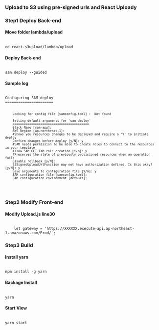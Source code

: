 ### Upload to S3 using pre-signed urls and React Uploady

### Step1 Deploy Back-end
#### Move folder lambda/upload
<code>
cd react-s3upload/lambda/upload
</code>

#### Deploy Back-end
<code>
sam deploy --guided
</code>

#### Sample log
<code>
Configuring SAM deploy
======================

        Looking for config file [samconfig.toml] :  Not found

        Setting default arguments for 'sam deploy'
        =========================================
        Stack Name [sam-app]: 
        AWS Region [ap-northeast-1]: 
        #Shows you resources changes to be deployed and require a 'Y' to initiate deploy
        Confirm changes before deploy [y/N]: y
        #SAM needs permission to be able to create roles to connect to the resources in your template
        Allow SAM CLI IAM role creation [Y/n]: y
        #Preserves the state of previously provisioned resources when an operation fails
        Disable rollback [y/N]:  
        S3SignedUploadUrlFunction may not have authorization defined, Is this okay? [y/N]: y
        Save arguments to configuration file [Y/n]: y
        SAM configuration file [samconfig.toml]: 
        SAM configuration environment [default]: 
 </code>

### Step2 Modify Front-end
#### Modify Upload.js line30
<code>
    let gateway = 'https://XXXXXX.execute-api.ap-northeast-1.amazonaws.com/Prod/';
</code>

### Step3 Build
#### Install yarn
<code>
npm install -g yarn
</code>

#### Backage Install
<code>
yarn
</code>

#### Start View
<code>
yarn start
</code>
